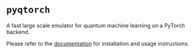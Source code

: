 # `pyqtorch`

A fast large scale emulator for quantum machine learning on a PyTorch backend.

Please refer to the [documentation](docs/index.ipynb) for installation and usage instructions.
